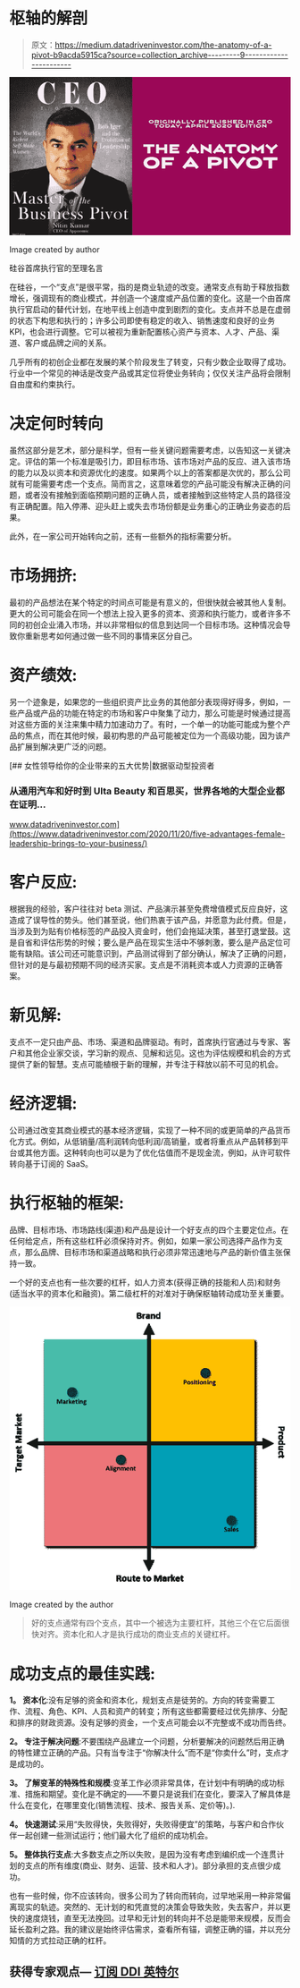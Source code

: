 # 枢轴的解剖

> 原文：<https://medium.datadriveninvestor.com/the-anatomy-of-a-pivot-b9acda5915ca?source=collection_archive---------9----------------------->

![](img/53a3396e5ff614b2bd667bcf1ac05b54.png)

Image created by author

硅谷首席执行官的至理名言

在硅谷，一个“支点”是很平常，指的是商业轨迹的改变。通常支点有助于释放指数增长，强调现有的商业模式，并创造一个速度或产品位置的变化。这是一个由首席执行官启动的替代计划，在地平线上创造中度到剧烈的变化。支点并不总是在虚弱的状态下构思和执行的；许多公司即使有稳定的收入、销售速度和良好的业务 KPI，也会进行调整。它可以被视为重新配置核心资产与资本、人才、产品、渠道、客户或品牌之间的关系。

几乎所有的初创企业都在发展的某个阶段发生了转变，只有少数企业取得了成功。行业中一个常见的神话是改变产品或其定位将使业务转向；仅仅关注产品将会限制自由度和约束执行。

# 决定何时转向

虽然这部分是艺术，部分是科学，但有一些关键问题需要考虑，以告知这一关键决定。评估的第一个标准是吸引力，即目标市场、该市场对产品的反应、进入该市场的能力以及以资本和资源优化的速度。如果两个以上的答案都是次优的，那么公司就有可能需要考虑一个支点。简而言之，这意味着您的产品可能没有解决正确的问题，或者没有接触到面临预期问题的正确人员，或者接触到这些特定人员的路径没有正确配置。陷入停滞、迎头赶上或失去市场份额是业务重心的正确业务姿态的后果。

此外，在一家公司开始转向之前，还有一些额外的指标需要分析。

# 市场拥挤:

最初的产品想法在某个特定的时间点可能是有意义的，但很快就会被其他人复制。更大的公司可能会在同一个想法上投入更多的资本、资源和执行能力，或者许多不同的初创企业涌入市场，并以非常相似的信息到达同一个目标市场。这种情况会导致你重新思考如何通过做一些不同的事情来区分自己。

# 资产绩效:

另一个迹象是，如果您的一些组织资产比业务的其他部分表现得好得多，例如，一些产品或产品的功能在特定的市场和客户中聚集了动力，那么可能是时候通过提高对这些方面的关注来集中精力加速动力了。有时，一个单一的功能可能成为整个产品的焦点，而在其他时候，最初构思的产品可能被定位为一个高级功能，因为该产品扩展到解决更广泛的问题。

[](https://www.datadriveninvestor.com/2020/11/20/five-advantages-female-leadership-brings-to-your-business/) [## 女性领导给你的企业带来的五大优势|数据驱动型投资者

### 从通用汽车和好时到 Ulta Beauty 和百思买，世界各地的大型企业都在证明…

www.datadriveninvestor.com](https://www.datadriveninvestor.com/2020/11/20/five-advantages-female-leadership-brings-to-your-business/) 

# 客户反应:

根据我的经验，客户往往对 beta 测试、产品演示甚至免费增值模式反应良好，这造成了误导性的势头。他们甚至说，他们热衷于该产品，并愿意为此付费。但是，当涉及到为贴有价格标签的产品投入资金时，他们会拖延决策，甚至打退堂鼓。这是自省和评估形势的时候；要么是产品在现实生活中不够刺激，要么是产品定位可能有缺陷。该公司还可能意识到，产品测试得到了部分确认，解决了正确的问题，但针对的是与最初预期不同的经济买家。支点是不消耗资本或人力资源的正确答案。

# 新见解:

支点不一定只由产品、市场、渠道和品牌驱动。有时，首席执行官通过与专家、客户和其他企业家交谈，学习新的观点、见解和远见。这也为评估规模和机会的方式提供了新的智慧。支点可能植根于新的理解，并专注于释放以前不可见的机会。

# 经济逻辑:

公司通过改变其商业模式的基本经济逻辑，实现了一种不同的或更简单的产品货币化方式。例如，从低销量/高利润转向低利润/高销量，或者将重点从产品转移到平台或其他方面。这种转向也可以是为了优化估值而不是现金流，例如，从许可软件转向基于订阅的 SaaS。

# 执行枢轴的框架:

品牌、目标市场、市场路线(渠道)和产品是设计一个好支点的四个主要定位点。在任何给定点，所有这些杠杆必须保持对齐。例如，如果一家公司选择产品作为支点，那么品牌、目标市场和渠道战略和执行必须非常迅速地与产品的新价值主张保持一致。

一个好的支点也有一些次要的杠杆，如人力资本(获得正确的技能和人员)和财务(适当水平的资本化和融资)。第二级杠杆的对准对于确保枢轴转动成功至关重要。

![](img/53628cfa4eb4f3e3fac292327d129646.png)

Image created by the author

> 好的支点通常有四个支点，其中一个被选为主要杠杆，其他三个在它后面很快对齐。资本化和人才是执行成功的商业支点的关键杠杆。

# 成功支点的最佳实践:

**1。** **资本化**:没有足够的资金和资本化，规划支点是徒劳的。方向的转变需要工作、流程、角色、KPI、人员和资产的转变；所有这些都需要经过优先排序、分配和排序的财政资源。没有足够的资金，一个支点可能会以不完整或不成功而告终。

**2。** **专注于解决问题**:不要围绕产品建立一个问题，分析要解决的问题然后用正确的特性建立正确的产品。只有当专注于“你解决什么”而不是“你卖什么”时，支点才是成功的。

**3。** **了解变革的特殊性和规模**:变革工作必须非常具体，在计划中有明确的成功标准、措施和期望。变化是不确定的——不要只是说我们在变化，要深入了解具体是什么在变化，在哪里变化(销售流程、技术、报告关系、定价等)。).

**4。** **快速测试**:采用“失败得快，失败得好，失败得便宜”的策略，与客户和合作伙伴一起创建一些测试运行；他们最大化了组织的成功机会。

**5。** **整体执行支点**:大多数支点之所以失败，是因为没有考虑到编织成一个连贯计划的支点的所有维度(商业、财务、运营、技术和人才)。部分承担的支点很少成功。

也有一些时候，你不应该转向，很多公司为了转向而转向，过早地采用一种非常偏离现实的轨迹。突然的、无计划的和凭直觉的决策会导致失败，失去客户，并以更快的速度烧钱，直至无法挽回。过早和无计划的转向并不总是能带来规模，反而会延长盈利之路。我的建议是始终评估需求，查看所有锚，调整正确的锚，并以充分知情的方式拉动正确的杠杆。

## 获得专家观点— [订阅 DDI 英特尔](https://datadriveninvestor.com/ddi-intel)